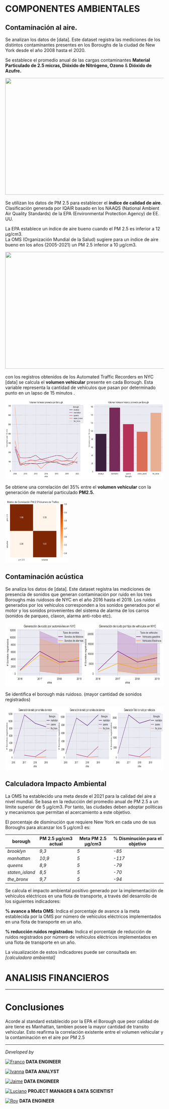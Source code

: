 # <h1> COMPONENTES AMBIENTALES </h1> 

## Contaminación al aire.

Se analizan los datos de [data]. Este dataset registra las mediciones de los distintos contaminantes presentes en los Boroughs de la ciudad de New York desde el año 2008 hasta el 2020.<br>

Se establece el promedio anual de las cargas contaminantes **Material Particulado de 2.5 micras, Dióxido de Nitrógeno, Ozono** & **Dióxido de Azufre.** <br>

<img src= "source/air_quality1.png" width="800" height="370"/>

Se utilizan los datos de PM 2.5 para establecer el **índice de calidad de aire**. Clasificación generada por IQAIR basado en los NAAQS (National Ambient Air Quality Standards) de la EPA (Environmental Protection Agency) de EE. UU. <br>

La EPA establece un índice de aire bueno cuando el PM 2.5 es inferior a 12 µg/cm3. <br>
La OMS (Organización Mundial de la Salud) sugiere para un índice de aire bueno en los años (2005-2021) un PM 2.5 inferior a 10 µg/cm3.
<br> 

<img src= "source/air_quality2.png" width="800" height="370"/>

con los registros obtenidos de los Automated Traffic Recorders en NYC [data] se calcula el **volumen vehicular** presente en cada Borough. Esta variable representa la cantidad de vehículos que pasan por determinado punto en un lapso de 15 minutos .<br>

<img src= "source/vehicular_density.png" width="650" height="250"/>

Se obtiene una correlación del 35% entre el **volumen vehicular** con la generación de material particulado **PM2.5.**

<img src= "source/correlation_air_density.png" width="200" height="200"/>

## Contaminación acústica

Se analiza los datos de [data]. Este dataset registra las mediciones de presencia de sonidos que generan contaminación por ruido en los tres Boroughs más ruidosos de NYC en el año 2016 hasta el 2019. Los ruidos generados por los vehículos corresponden a los sonidos generados por el motor y los sonidos provenientes del sistema de alarma de los carros (sonidos de parqueo, claxon, alarma anti-robo etc). <br>

<img src= "source/generacion_ruido_nyc.png" width="650" height="200"/>

Se identifica el borough más ruidoso. (mayor cantidad de sonidos registrados)<br>

<img src= "source/generacion_ruido_total.png" width="650" height="200"/>

## Calculadora Impacto Ambiental

La OMS ha establecido una meta desde el 2021 para la calidad del aire a nivel mundial. Se basa en la reducción del promedio anual de PM 2.5 a un límite superior de 5 µg/cm3. Por tanto, las ciudades deben adoptar políticas y mecanismos que permitan el acercamiento a este objetivo.<br>

El porcentaje de disminución que requiere New York en cada uno de sus Boroughs para alcanzar los 5 µg/cm3 es:

| **borough** | **PM    2.5 µg/cm3 actual** | **Meta PM 2.5 µg/cm3** | **% Disminución para el objetivo** |
|---|---|---|---|
| _brooklyn_ | _9,3_ | _5_ | _-85_ |
| _manhattan_ | _10,9_ | _5_ | _-117_ |
| _queens_ | _8,9_ | _5_ | _-79_ |
| _staten_island_ | _8,5_ | _5_ | _-70_ |
| _the_bronx_ | _9,7_ | _5_ | _-94_ |

Se calcula el impacto ambiental positivo generado por la implementación de vehículos eléctricos en una flota de transporte, a través del desarrollo de los siguientes indicadores:

**% avance a Meta OMS**: Indica el porcentaje de avance a la meta establecida por la OMS por número de vehículos eléctricos implementados en una flota de transporte en un año. 

**% reducción ruidos registrados**: Indica el porcentaje de reducción de ruidos registrados por número de vehículos eléctricos implementados en una flota de transporte en un año.

La visualización de estos indicadores puede ser consultada en: *[calculadora ambiental]* 

# <h1> ANALISIS FINANCIEROS </h1> 

<hr>

# Conclusiones

Acorde al standard establecido por la EPA el Borough que peor calidad de aire tiene es Manhattan, tambien posee la mayor cantidad de transito vehicular. Esto reafirma la correlación existente entre el volumen vehicular y la contaminación en el aire por PM 2.5

<hr>

*Developed by*

<a href="https://www.linkedin.com/in/franco-jonas-myburg-6095b8255/"><img alt="Franco" title="Connect with Franco" src="https://img.shields.io/badge/Franco Myburg-0077B5?style=flat&logo=Linkedin&logoColor=white"></a> **DATA ENGINEER**

<a href="https://www.linkedin.com/in/ivannagvdc/"><img alt="Ivanna" title="Connect with Ivanna" src="https://img.shields.io/badge/Ivanna Villa-0077B5?style=flat&logo=Linkedin&logoColor=white"></a> **DATA ANALYST**

<a href="https://www.linkedin.com/in/jospinoponce/"><img alt="Jaime" title="Connect with Jaime" src="https://img.shields.io/badge/Jaime Ospino-0077B5?style=flat&logo=Linkedin&logoColor=white"></a> **DATA ENGINEER**

<a href="https://www.linkedin.com/in/takticflow/"><img alt="Luciano" title="Connect with Luciano" src="https://img.shields.io/badge/Luciano Larrea-0077B5?style=flat&logo=Linkedin&logoColor=white"></a> **PROJECT MANAGER & DATA SCIENTIST**

<a href="https://www.linkedin.com/in/royquillca/"><img alt="Roy" title="Connect with Roy" src="https://img.shields.io/badge/Roy Quillca-0077B5?style=flat&logo=Linkedin&logoColor=white"></a> **DATA ENGINEER**



